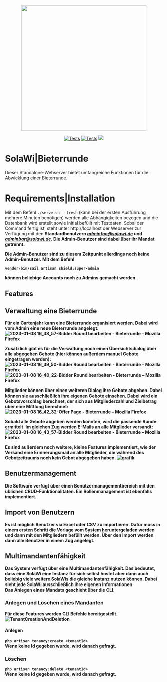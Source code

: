 <p align="center"><a href="https://solawir.de/" target="_blank"><img src="https://kattendorfer-hof.de/kattendorferhof/wp-content/uploads/2015/01/solawi-logo-660x204.png" width="400"></a></p>

<p align="center">
<a href="https://github.com/sWalbrun/solawi/actions/workflows/run-tests.yml"><img src="https://github.com/sWalbrun/solawi/actions/workflows/run-tests.yml/badge.svg?branch=main" alt="Tests"></a>
<a href="https://github.com/sWalbrun/solawi/actions/workflows/fix-php-code-style-issues.yml"><img src="https://github.com/sWalbrun/solawi/actions/workflows/fix-php-code-style-issues.yml/badge.svg?branch=main" alt="Tests"></a>
<a href="https://codecov.io/gh/sWalbrun/bieterrunde" > 
 <img src="https://codecov.io/gh/sWalbrun/bieterrunde/branch/main/graph/badge.svg?token=9HG0Q05UW2"/> 
 </a>
</p>

# SolaWi|Bieterrunde

Dieser Standalone-Webserver bietet umfangreiche Funktionen für die Abwicklung einer Bieterrunde.

# Requirements|Installation

Mit dem Befehl
<code>./serve.sh --fresh</code>
(kann bei der ersten Ausführung mehrere Minuten benötigen) werden alle Abhängigkeiten bezogen und die Datenbank wird erstellt sowie initial befüllt mit Testdaten.
Sobal der Command fertig ist, steht unter http://localhost der Webserver zur Verfügung mit den <b>Standardbenutzern
<i>adminfoo@solawi.de</i> und <i>adminbar@solawi.de</i>. Die Admin-Benutzer sind dabei über ihr Mandat getrennt.

Die Admin-Benutzer sind zu diesem Zeitpunkt allerdings noch keine Admin-Benutzer. Mit dem Befehl

<code>vendor/bin/sail artisan shield:super-admin</code>

können beliebige Accounts noch zu Admins gemacht werden.

## Features

## Verwaltung eine Bieterrunde

Für ein Gartenjahr kann eine Bieterrunde organisiert werden. Dabei wird vom Admin eine neue Bieterrunde angelegt:
![2023-01-08 16_38_57-Bidder Round bearbeiten - Bieterrunde – Mozilla Firefox](https://user-images.githubusercontent.com/38902857/211205521-e2668fb5-bcb9-4f36-ac53-9540d2fbfb7b.png)

Zusätzlich gibt es für die Verwaltung noch einen Übersichtsdialog über alle abgegeben Gebote (hier können außerdem
manuel Gebote eingetragen werden):
![2023-01-08 16_39_50-Bidder Round bearbeiten - Bieterrunde – Mozilla Firefox](https://user-images.githubusercontent.com/38902857/211205552-29ef40d6-7ddf-476e-a1ef-779d16d06ee2.png)
![2023-01-08 16_40_22-Bidder Round bearbeiten - Bieterrunde – Mozilla Firefox](https://user-images.githubusercontent.com/38902857/211205584-9fdac683-8297-4475-b70c-4f334a1d785a.png)


Mitglieder können über einen weiteren Dialog ihre Gebote abgeben. Dabei können sie ausschließlich ihre eigenen Gebote
einsehen. Dabei wird ein Gebotsvorschlag berechnet, der sich aus Mitgliederzahl und Zielbetrag über eine Mittlung berechnet:
![2023-01-08 16_42_32-Offer Page - Bieterrunde – Mozilla Firefox](https://user-images.githubusercontent.com/38902857/211205688-bdace1a5-7987-458d-9cc8-30075e778f8a.png)

Sobald alle Gebote abgeben werden konnten, wird die passende Runde ermittelt. Im gleichen Zug werden E-Mails an alle
Mitglieder versandt:
![2023-01-08 16_43_57-Bidder Round bearbeiten - Bieterrunde – Mozilla Firefox](https://user-images.githubusercontent.com/38902857/211205768-b439496d-6485-40bb-b502-70fafa4af0ac.png)

Es sind außerdem noch weitere, kleine Features implementiert, wie der Versand eine Erinnerungsmail an alle Mitglieder, die während des Gebotzeitraums noch kein Gebot abgegeben haben.
![grafik](https://user-images.githubusercontent.com/38902857/173244163-44b577a2-6aa1-4ee8-8713-0a910162f2b5.png)

## Benutzermanagement

Die Software verfügt über einen Benutzermanagementbereich mit den üblichen CRUD-Funktionalitäten. Ein Rollenmanagement
ist ebenfalls implementiert.

## Import von Benutzern

Es ist möglich Benutzer via Excel oder CSV zu importieren.
Dafür muss in einem ersten Schritt die Vorlage vom System heruntergeladen werden und dann mit den Mitgliedern befüllt werden.
Über den Import werden dann alle Benutzer in einem Zug angelegt.

## Multimandantenfähigkeit

Das System verfügt über eine Multimandantenfähigkeit. Das bedeutet, dass eine SolaWi eine Instanz für sich selbst hostet
aber dann auch beliebig viele weitere SolaWis die gleiche Instanz nutzen können. Dabei sieht jede SolaWi ausschließlich
ihre eigenen Informationen.<br>
Das Anlegen eines Mandats geschieht über die CLI.

### Anlegen und Löschen eines Mandanten
Für diese Features werden CLI Befehle bereitgestellt.
![TenantCreationAndDeletion](https://user-images.githubusercontent.com/38902857/178099026-ac2d3560-33e7-43d1-9a29-bbc944de06f3.gif)
#### Anlegen
<code>php artisan tenancy:create &lt;tenantId&gt; </code><br>
Wenn keine Id gegeben wurde, wird danach gefragt.
### Löschen
<code>php artisan tenancy:delete &lt;tenantId&gt; </code><br>
Wenn keine Id gegeben wurde, wird danach gefragt.
